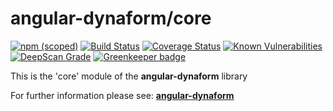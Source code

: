 # angular-dynaform/core

[![npm (scoped)](https://img.shields.io/npm/v/@angular-dynaform/core.svg?colorB=007ec6)](https://www.npmjs.com/package/%40angular-dynaform%2Fcore)
[![Build Status](https://api.travis-ci.org/gms1/angular-dynaform.svg?branch=master)](https://travis-ci.org/gms1/angular-dynaform)
[![Coverage Status](https://img.shields.io/coveralls/github/gms1/angular-dynaform/master.svg)](https://coveralls.io/github/gms1/angular-dynaform?branch=master)
[![Known Vulnerabilities](https://snyk.io/test/github/gms1/angular-dynaform/badge.svg)](https://snyk.io/test/github/gms1/angular-dynaform)
[![DeepScan Grade](https://deepscan.io/api/projects/698/branches/1106/badge/grade.svg)](https://deepscan.io/dashboard/#view=project&pid=698&bid=1106)
[![Greenkeeper badge](https://badges.greenkeeper.io/gms1/angular-dynaform.svg)](https://greenkeeper.io/)


This is the 'core' module of the **angular-dynaform** library

For further information please see:
[**angular-dynaform**](https://github.com/gms1/angular-dynaform/)
